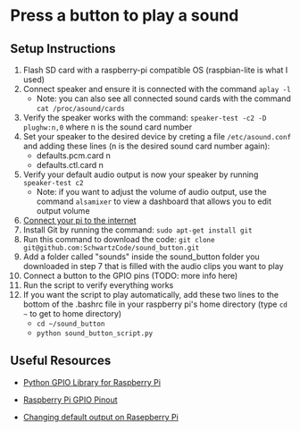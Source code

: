 # Press a button to play a sound

## Setup Instructions
1. Flash SD card with a raspberry-pi compatible OS (raspbian-lite is what I used)
2. Connect speaker and ensure it is connected with the command `aplay -l`
    - Note: you can also see all connected sound cards with the command `cat /proc/asound/cards`
3. Verify the speaker works with the command: `speaker-test -c2 -D plughw:n,0` where n is the sound card number
4. Set your speaker to the desired device by creting a file `/etc/asound.conf` and adding these lines (n is the desired sound card number again):
    - defaults.pcm.card n
    - defaults.ctl.card n
5. Verify your default audio output is now your speaker by running `speaker-test c2`
    - Note: if you want to adjust the volume of audio output, use the command `alsamixer` to view a dashboard that allows you to edit output volume
6. [Connect your pi to the internet](https://raspberrypihq.com/how-to-connect-your-raspberry-pi-to-wifi/)
7. Install Git by running the command: `sudo apt-get install git`
8. Run this command to download the code: `git clone git@github.com:SchwartzCode/sound_button.git`
9. Add a folder called "sounds" inside the sound\_button folder you downloaded in step 7 that is filled with the audio clips you want to play
10. Connect a button to the GPIO pins (TODO: more info here)
11. Run the script to verify everything works
12. If you want the script to play automatically, add these two lines to the bottom of the .bashrc file in your raspberry pi's home directory (type `cd ~` to get to home directory)
    - `cd ~/sound_button`
    - `python sound_button_script.py`


## Useful Resources

- [Python GPIO Library for Raspberry Pi](https://sourceforge.net/p/raspberry-gpio-python/wiki/BasicUsage/)

- [Raspberry Pi GPIO Pinout](https://iot4beginners.com/difference-between-bcm-and-board-pin-numbering-in-raspberry-pi/)

- [Changing default output on Rasepberry Pi](https://learn.adafruit.com/usb-audio-cards-with-a-raspberry-pi/updating-alsa-config)
